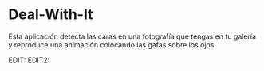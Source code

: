 Deal-With-It
============

Esta aplicación detecta las caras en una fotografía que tengas en tu galería y reproduce una animación colocando las gafas sobre los ojos.

EDIT:
EDIT2:
